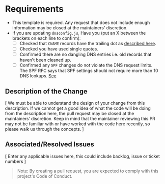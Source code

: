 # Requirements

* This template is required. Any request that does not include enough information may be closed at the maintainers' discretion.
* If you are updating ```dnsconfig.js```, Have you (put an X between the brackets on each line to confirm):
  * [ ] Checked that ```CNAME``` records have the trailing dot as [described here](https://stackexchange.github.io/dnscontrol/why-the-dot).
  * [ ] Checked you have used single quotes.
  * [ ] Confirmed there are no dangling DNS entries i.e. old records that haven't been cleaned up.
  * [ ] Confirmed any ```SPF``` changes do not violate the DNS request limits. The SPF RFC says that SPF settings should not require more than 10 DNS lookups. [See](https://www.mailhardener.com/blog/spf-lookup-limit-explained)

## Description of the Change

[ We must be able to understand the design of your change from this description. If we cannot get a good idea of what the code will be doing from the description here, the pull request may be closed at the maintainers' discretion. Keep in mind that the maintainer reviewing this PR may not be familiar with or have worked with the code here recently, so please walk us through the concepts. ]

## Associated/Resolved Issues

[ Enter any applicable issues here, this could include backlog, issue or ticket numbers ]

> Note: By creating a pull request, you are expected to comply with this project's Code of Conduct.
